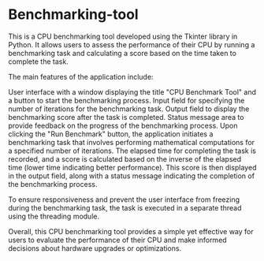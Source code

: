 # Benchmarking-tool
This is a CPU benchmarking tool developed using the Tkinter library in Python. It allows users to assess the performance of their CPU by running a benchmarking task and calculating a score based on the time taken to complete the task.

The main features of the application include:

User interface with a window displaying the title "CPU Benchmark Tool" and a button to start the benchmarking process.
Input field for specifying the number of iterations for the benchmarking task.
Output field to display the benchmarking score after the task is completed.
Status message area to provide feedback on the progress of the benchmarking process.
Upon clicking the "Run Benchmark" button, the application initiates a benchmarking task that involves performing mathematical computations for a specified number of iterations. The elapsed time for completing the task is recorded, and a score is calculated based on the inverse of the elapsed time (lower time indicating better performance). This score is then displayed in the output field, along with a status message indicating the completion of the benchmarking process.

To ensure responsiveness and prevent the user interface from freezing during the benchmarking task, the task is executed in a separate thread using the threading module.

Overall, this CPU benchmarking tool provides a simple yet effective way for users to evaluate the performance of their CPU and make informed decisions about hardware upgrades or optimizations.
